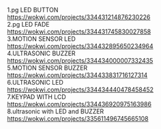 1.pg LED BUTTON<br>
https://wokwi.com/projects/334431214876230226<br>
2.pg LED FADE<br>
https://wokwi.com/projects/334431745830027858<br>
3.MOTION SENSOR LED<br>
https://wokwi.com/projects/334432895650234964<br>
4.ULTRASONIC BUZZER<br>
https://wokwi.com/projects/334434000007332435<br>
5.MOTION SENSOR BUZZER<br>
https://wokwi.com/projects/334433831716127314<br>
6.ULTRASONIC LED<br>
https://wokwi.com/projects/334434440478458452<br>
7.KEYPAD WITH LCD<br>
https://wokwi.com/projects/334436920975163986<br>
8.ultrasonic with LED and BUZZER<br>
https://wokwi.com/projects/335611496745665108<br>
